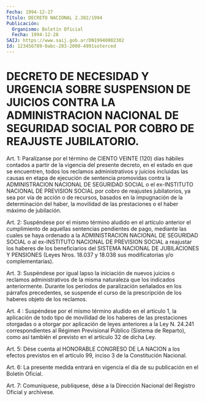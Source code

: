 ```yaml
---
Fecha: 1994-12-27
Título: DECRETO NACIONAL 2.302/1994
Publicación:
  Organismo: Boletín Oficial
  Fecha: 1994-12-28
SAIJ: https://www.saij.gob.ar/DN19940002302
Id: 123456789-0abc-203-2000-4991soterced
---
```

# DECRETO DE NECESIDAD Y URGENCIA SOBRE SUSPENSION DE JUICIOS CONTRA LA ADMINISTRACION NACIONAL DE SEGURIDAD SOCIAL POR COBRO DE REAJUSTE JUBILATORIO.

<a id="1"></a>
Art. 1: Paralízanse por el término de CIENTO VEINTE (120) días hábiles contados a partir de la vigencia del presente decreto, en el estado en que se encuentren, todos los reclamos administrativos y juicios incluidas las causas en etapa de ejecución de sentencia promovidas contra la ADMINISTRACION NACIONAL DE SEGURIDAD SOCIAL o el ex-INSTITUTO NACIONAL DE PREVISION SOCIAL por cobro de reajustes jubilatorios, ya sea por vía de acción o de recursos, basados en la impugnación de la determinación del haber, la movilidad de las prestaciones o el haber máximo de jubilación.

<a id="2"></a>
Art. 2: Suspéndese por el mismo término aludido en el artículo anterior el cumplimiento de aquellas sentencias pendientes de pago, mediante las cuales se haya ordenado a la ADMINISTRACION NACIONAL DE SEGURIDAD SOCIAL o al ex-INSTITUTO NACIONAL DE PREVISION SOCIAL a reajustar los haberes de los beneficiarios  del SISTEMA NACIONAL  DE JUBILACIONES Y PENSIONES (Leyes Nros. 18.037 y 18.038 sus modificatorias y/o complementarias).

<a id="3"></a>
Art. 3: Suspéndese por igual lapso la iniciación de nuevos juicios o reclamos  administrativos  de la misma naturaleza que los indicados  anteriormente.  Durante  los  períodos  de  paralización señalados en los párrafos precedentes, se  suspende  el curso de la prescripción de los haberes objeto de los reclamos.

<a id="4"></a>
Art. 4 : Suspéndese por el mismo término aludido en el artículo 1, la  aplicación  de  todo tipo de movilidad de los haberes de las prestaciones otorgadas o a otorgar por aplicación de leyes anteriores a la Ley N. 24.241 correspondientes al Régimen Previsional Público (Sistema de Reparto), como así también  el previsto en el artículo 32 de dicha Ley.

<a id="5"></a>
Art. 5: Dése cuenta al HONORABLE CONGRESO DE LA NACION a los efectos previstos en el artículo 99, inciso 3 de la Constitución Nacional.

<a id="6"></a>
Art. 6: La presente medida entrará en vigencia el día de su publicación en el Boletín Oficial.

<a id="7"></a>
Art. 7: Comuníquese, publíquese, dése a la Dirección Nacional del Registro Oficial y archívese.